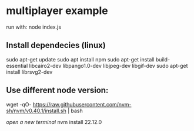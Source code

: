 # multiplayer example

run with: node index.js

## Install dependecies (linux)

sudo apt-get update
sudo apt install npm
sudo apt-get install build-essential libcairo2-dev libpango1.0-dev libjpeg-dev libgif-dev 
sudo apt-get install librsvg2-dev

## Use different node version: 
wget -qO- https://raw.githubusercontent.com/nvm-sh/nvm/v0.40.1/install.sh | bash

_open a new terminal_
nvm install 22.12.0
